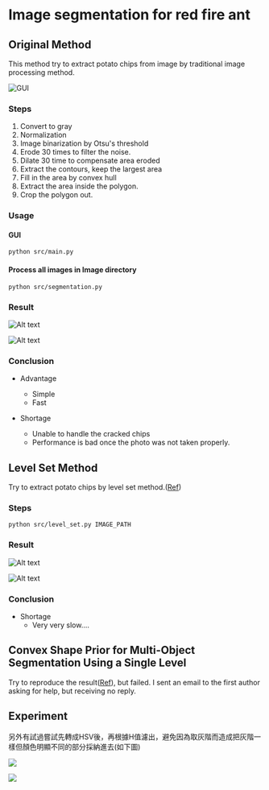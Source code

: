 # Image segmentation for red fire ant

## Original Method

This method try to extract potato chips from image by traditional image processing method.

![GUI](/img/method_1.jpg)

### Steps

1. Convert to gray
2. Normalization
3. Image binarization by Otsu's threshold
4. Erode 30 times to filter the noise.
5. Dilate 30 time to compensate area eroded
6. Extract the contours, keep the largest area
7. Fill in the area by convex hull
8. Extract the area inside the polygon.
9. Crop the polygon out.

### Usage

#### GUI

    python src/main.py

#### Process all images in Image directory

    python src/segmentation.py

### Result

![Alt text](/img/method_1_img_1.jpg)

![Alt text](/img/method_1_img_2.jpg)

### Conclusion

-   Advantage

    - Simple
    - Fast

-   Shortage

    - Unable to handle the cracked chips
    - Performance is bad once the photo was not taken properly.

## Level Set Method

Try to extract potato chips by level set method.([Ref](https://wiseodd.github.io/techblog/2016/11/20/levelset-segmentation/))

### Steps

    python src/level_set.py IMAGE_PATH

### Result

![Alt text](/img/method_2_img_1.jpg)

![Alt text](/img/method_2_img_2.jpg)


### Conclusion

- Shortage
    - Very very slow....

## Convex Shape Prior for Multi-Object Segmentation Using a Single Level

Try to reproduce the result([Ref](http://openaccess.thecvf.com/content_ICCV_2019/papers/Luo_Convex_Shape_Prior_for_Multi-Object_Segmentation_Using_a_Single_Level_ICCV_2019_paper.pdf)), but failed. I sent an email to the first author asking for help, but receiving no reply.

## Experiment

另外有試過嘗試先轉成HSV後，再根據H值濾出，避免因為取灰階而造成把灰階一樣但顏色明顯不同的部分採納進去(如下圖)

![](img/method_4_img_1.jpg)

![](img/method_4_img_2.jpg)
